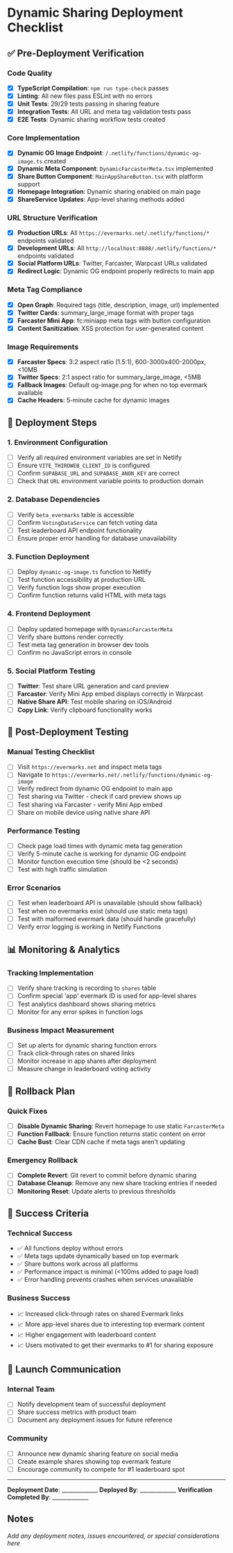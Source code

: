 # Dynamic Sharing Deployment Checklist

## ✅ Pre-Deployment Verification

### Code Quality
- [x] **TypeScript Compilation**: `npm run type-check` passes
- [x] **Linting**: All new files pass ESLint with no errors
- [x] **Unit Tests**: 29/29 tests passing in sharing feature
- [x] **Integration Tests**: All URL and meta tag validation tests pass
- [x] **E2E Tests**: Dynamic sharing workflow tests created

### Core Implementation
- [x] **Dynamic OG Image Endpoint**: `/.netlify/functions/dynamic-og-image.ts` created
- [x] **Dynamic Meta Component**: `DynamicFarcasterMeta.tsx` implemented
- [x] **Share Button Component**: `MainAppShareButton.tsx` with platform support
- [x] **Homepage Integration**: Dynamic sharing enabled on main page
- [x] **ShareService Updates**: App-level sharing methods added

### URL Structure Verification
- [x] **Production URLs**: All `https://evermarks.net/.netlify/functions/*` endpoints validated
- [x] **Development URLs**: All `http://localhost:8888/.netlify/functions/*` endpoints validated
- [x] **Social Platform URLs**: Twitter, Farcaster, Warpcast URLs validated
- [x] **Redirect Logic**: Dynamic OG endpoint properly redirects to main app

### Meta Tag Compliance
- [x] **Open Graph**: Required tags (title, description, image, url) implemented
- [x] **Twitter Cards**: summary_large_image format with proper tags
- [x] **Farcaster Mini App**: fc:miniapp meta tags with button configuration
- [x] **Content Sanitization**: XSS protection for user-generated content

### Image Requirements
- [x] **Farcaster Specs**: 3:2 aspect ratio (1.5:1), 600-3000x400-2000px, <10MB
- [x] **Twitter Specs**: 2:1 aspect ratio for summary_large_image, <5MB
- [x] **Fallback Images**: Default og-image.png for when no top evermark available
- [x] **Cache Headers**: 5-minute cache for dynamic images

## 🚀 Deployment Steps

### 1. Environment Configuration
- [ ] Verify all required environment variables are set in Netlify
- [ ] Ensure `VITE_THIRDWEB_CLIENT_ID` is configured
- [ ] Confirm `SUPABASE_URL` and `SUPABASE_ANON_KEY` are correct
- [ ] Check that `URL` environment variable points to production domain

### 2. Database Dependencies
- [ ] Verify `beta_evermarks` table is accessible
- [ ] Confirm `VotingDataService` can fetch voting data
- [ ] Test leaderboard API endpoint functionality
- [ ] Ensure proper error handling for database unavailability

### 3. Function Deployment
- [ ] Deploy `dynamic-og-image.ts` function to Netlify
- [ ] Test function accessibility at production URL
- [ ] Verify function logs show proper execution
- [ ] Confirm function returns valid HTML with meta tags

### 4. Frontend Deployment
- [ ] Deploy updated homepage with `DynamicFarcasterMeta`
- [ ] Verify share buttons render correctly
- [ ] Test meta tag generation in browser dev tools
- [ ] Confirm no JavaScript errors in console

### 5. Social Platform Testing
- [ ] **Twitter**: Test share URL generation and card preview
- [ ] **Farcaster**: Verify Mini App embed displays correctly in Warpcast
- [ ] **Native Share API**: Test mobile sharing on iOS/Android
- [ ] **Copy Link**: Verify clipboard functionality works

## 🧪 Post-Deployment Testing

### Manual Testing Checklist
- [ ] Visit `https://evermarks.net` and inspect meta tags
- [ ] Navigate to `https://evermarks.net/.netlify/functions/dynamic-og-image`
- [ ] Verify redirect from dynamic OG endpoint to main app
- [ ] Test sharing via Twitter - check if card preview shows up
- [ ] Test sharing via Farcaster - verify Mini App embed
- [ ] Share on mobile device using native share API

### Performance Testing
- [ ] Check page load times with dynamic meta tag generation
- [ ] Verify 5-minute cache is working for dynamic OG endpoint
- [ ] Monitor function execution time (should be <2 seconds)
- [ ] Test with high traffic simulation

### Error Scenarios
- [ ] Test when leaderboard API is unavailable (should show fallback)
- [ ] Test when no evermarks exist (should use static meta tags)
- [ ] Test with malformed evermark data (should handle gracefully)
- [ ] Verify error logging is working in Netlify Functions

## 📊 Monitoring & Analytics

### Tracking Implementation
- [ ] Verify share tracking is recording to `shares` table
- [ ] Confirm special 'app' evermark ID is used for app-level shares
- [ ] Test analytics dashboard shows sharing metrics
- [ ] Monitor for any error spikes in function logs

### Business Impact Measurement
- [ ] Set up alerts for dynamic sharing function errors
- [ ] Track click-through rates on shared links
- [ ] Monitor increase in app shares after deployment
- [ ] Measure change in leaderboard voting activity

## 🔧 Rollback Plan

### Quick Fixes
- [ ] **Disable Dynamic Sharing**: Revert homepage to use static `FarcasterMeta`
- [ ] **Function Fallback**: Ensure function returns static content on error
- [ ] **Cache Bust**: Clear CDN cache if meta tags aren't updating

### Emergency Rollback
- [ ] **Complete Revert**: Git revert to commit before dynamic sharing
- [ ] **Database Cleanup**: Remove any new share tracking entries if needed
- [ ] **Monitoring Reset**: Update alerts to previous thresholds

## 🎯 Success Criteria

### Technical Success
- ✅ All functions deploy without errors
- ✅ Meta tags update dynamically based on top evermark
- ✅ Share buttons work across all platforms
- ✅ Performance impact is minimal (<100ms added to page load)
- ✅ Error handling prevents crashes when services unavailable

### Business Success
- 📈 Increased click-through rates on shared Evermark links
- 📈 More app-level shares due to interesting top evermark content
- 📈 Higher engagement with leaderboard content
- 📈 Users motivated to get their evermarks to #1 for sharing exposure

## 🎉 Launch Communication

### Internal Team
- [ ] Notify development team of successful deployment
- [ ] Share success metrics with product team
- [ ] Document any deployment issues for future reference

### Community
- [ ] Announce new dynamic sharing feature on social media
- [ ] Create example shares showing top evermark feature
- [ ] Encourage community to compete for #1 leaderboard spot

---

**Deployment Date**: _____________
**Deployed By**: _____________
**Verification Completed By**: _____________

## Notes
_Add any deployment notes, issues encountered, or special considerations here_
